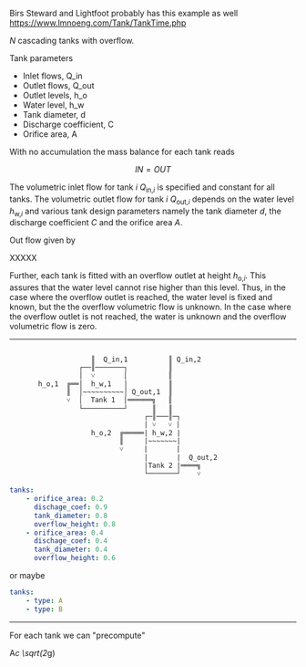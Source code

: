 Birs Steward and Lightfoot probably has this example as well
https://www.lmnoeng.com/Tank/TankTime.php

*N* cascading tanks with overflow.

Tank parameters

- Inlet flows, Q_in
- Outlet flows, Q_out
- Outlet levels, h_o
- Water level, h_w
- Tank diameter, d
- Discharge coefficient, C  
- Orifice area, A

With no accumulation the mass balance for each tank reads

```math
IN = OUT
```

The volumetric inlet flow for tank <i>i</i> <i>Q</i><sub>in,<i>i</i></sub> is specified and constant for all tanks. The volumetric outlet flow for tank <i>i</i> <i>Q</i><sub>out,<i>i</i></sub> depends on the water level <i>h</i><sub>w,<i>i</i></sub> and various tank design parameters namely the tank diameter <i>d</i>, the discharge coefficient <i>C</i> and the orifice area <i>A</i>. 

Out flow given by 

XXXXX

Further, each tank is fitted with an overflow outlet at height <i>h</i><sub>o,<i>i</i></sub>. This assures that the water level cannot rise higher than this level. Thus, in the case where the overflow outlet is reached, the water level is fixed and known, but the the overflow volumetric flow is unknown. In the case where the overflow outlet is not reached, the water is unknown and the overflow volumetric flow is zero.

---------------------


```
                                       
                    ║  Q_in,1          ║ Q_in,2 
                 ┌──║───────┐          ║ 
                 │  ˅       │          ║   
       h_o,1  ╔══│  h_w,1   │          ║
              ║  │~~~~~~~~~~│ Q_out,1  ║
              ˅  │  Tank 1  │══════╗   ║                
                 └──────────┘      ║   ║ 
                                 ┌─║───║─┐
                                 | ˅   ˅ | 
                    h_o,2  ╔═════| h_w,2 |
                           ║     |~~~~~~~|
                           ˅     |       |
                                 |       |  Q_out,2
                                 |Tank 2 |════╗
                                 └───────┘    ˅
```

```yaml
tanks:
    - orifice_area: 0.2
      dischage_coef: 0.9
      tank_diameter: 0.8
      overflow_height: 0.8
    - orifice_area: 0.4
      dischage_coef: 0.4
      tank_diameter: 0.4
      overflow_height: 0.6
```
or maybe

```yaml
tanks:
    - type: A
    - type: B
```

--------------------
For each tank we can "precompute"

A*c \sqrt(2*g)
